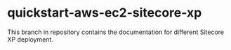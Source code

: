 # quickstart-aws-ec2-sitecore-xp
This branch in repository contains the documentation for different Sitecore XP deployment. 

